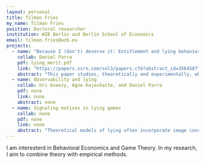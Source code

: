 ```yaml
---
layout: personal
title: Tilman Fries
my_name: Tilman Fries
position: Doctoral researcher
institution: WZB Berlin and Berlin School of Economics
email: tilman.fries@wzb.eu
projects:
  - name: "Because I (don't) deserve it: Entitlement and lying behavior"
    collab: Daniel Parra
    pdf: lying_merit.pdf
    link: "https://papers.ssrn.com/sol3/papers.cfm?abstract_id=3564587"
    abstract: "This paper studies, theoretically and experimentally, whether the entitlement effect created by deservingness affects the willingness to lie. In a laboratory experiment, we compare the lying behavior of high-endowment participants with low-endowment participants. In one treatment, the allocation of the endowment is decided by participants' effort, and in the other, it is determined by a random draw. When participants lie to keep money directly determined by their effort, those who receive the high endowment lie more than those who receive the low endowment. In contrast, when income is determined by a random draw, lying is the same regardless of the endowment. These findings are consistent with our model of relative entitlement concerns where less deserving individuals are discouraged from lying because they believe that other individuals are more deserving than themselves."
  - name: Observability and lying
    collab: Uri Gneezy, Agne Kajackaite, and Daniel Parra
    pdf: none
    link: none
    abstract: none
  - name: Signaling motives in lying games
    collab: none
    pdf: none
    link: none
    abstract: "Theoretical models of lying often incorporate image concerns. They usually assume that individuals care about a social image that depends on the probability with which an observer believes they lied. I develop an image model where agents instead want to appear intrinsically honest. The model identifies an additional effect that might influence lying. In addition to not liking being suspected of lying, observers might be more tolerant of liars that have good reasons to lie. I test the theoretical predictions in an experiment. In contrast to the previous literature, the experimental results show no evidence that image concerns influence lying behavior. I investigate the relationship between beliefs and behavior and conclude that beliefs about lying have little causal influence on behavior."
---
```


I am interesterd in Behavioral Economics and Game Theory. In my research, I aim to combine theory with empirical methods.
